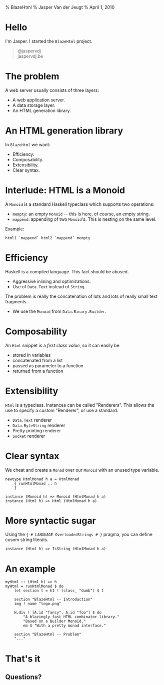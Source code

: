 % BlazeHtml
% Jasper Van der Jeugt
% April 1, 2010

# Hello

I'm Jasper. I started the `BlazeHtml` project.

> @jaspervdj  
> jaspervdj.be  

# The problem

A web server usually consists of three layers:

- A web application server.
- A data storage layer.
- An HTML generation library.

# An HTML generation library

In `BlazeHtml` we want:

- Efficiency.
- Composability.
- Extensibility.
- Clear syntax.

# Interlude: HTML is a Monoid

A `Monoid` is a standard Haskell typeclass which supports two operations:

- `mempty`: an empty `Monoid` -- this is here, of course, an empty string.
- `mappend`: appending of two `Monoid`'s. This is nesting on the same level.

Example:

~~~~~{.haskell}
html1 `mappend` html2 `mappend` mempty
~~~~~

# Efficiency

Haskell is a compiled language. This fact should be abused.

- Aggressive inlining and optimizations.
- Use of `Data.Text` instead of `String`.

The problem is really the concatenation of lots and lots of really small
text fragments.

- We use the `Monoid` from `Data.Binary.Builder`.

# Composability

An `Html` snippet is a _first class value_, so it can easily be

- stored in variables
- concatenated from a list
- passed as parameter to a function
- returned from a function

# Extensibility

`Html` is a typeclass. Instances can be called "Renderers". This allows the
use to specify a custom "Renderer", or use a standard:

- `Data.Text` renderer
- `Data.ByteString` renderer
- Pretty printing renderer
- `Socket` renderer

# Clear syntax

We cheat and create a `Monad` over our `Monoid` with an unused type variable.

~~~~~{.haskell}
newtype HtmlMonad h a = HtmlMonad
    { runHtmlMonad :: h
    }

instance (Monoid h) => Monoid (HtmlMonad h a)
instance (Html h) => Html (HtmlMonad h a)
~~~~~

# More syntactic sugar

Using the `{-# LANGUAGE OverloadedStrings #-}` pragma, you can define cusom
string literals.

~~~~~{.haskell}
instance (Html h) => IsString (HtmlMonad h a)
~~~~~

# An example

~~~~~{.haskell}
myHtml :: (Html h) => h
myHtml = runHtmlMonad $ do
    let section t = h1 ! (class_ "dumb") $ t

    section "BlazeHtml -- Introduction"
    img ! name "logo.png" 

    H.div ! [A.id "fancy", A.id "foo"] $ do
        "A blazingly fast HTML combinator library."
        "Based on a Builder Monoid."
        em $ "With a pretty monad interface."

    section "BlazeHtml -- Problem"
    "..."
~~~~~

# That's it

## Questions?
